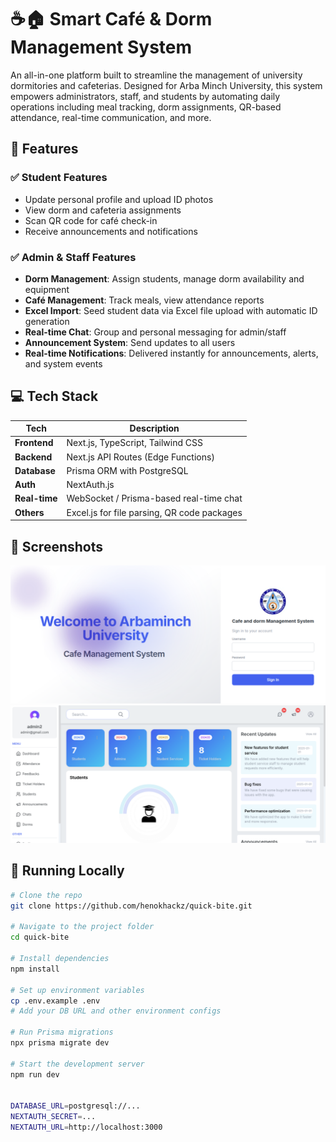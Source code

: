 # ☕🏠 Smart Café & Dorm Management System

An all-in-one platform built to streamline the management of university dormitories and cafeterias. Designed for Arba Minch University, this system empowers administrators, staff, and students by automating daily operations including meal tracking, dorm assignments, QR-based attendance, real-time communication, and more.

## 🚀 Features

### ✅ Student Features
- Update personal profile and upload ID photos
- View dorm and cafeteria assignments
- Scan QR code for café check-in
- Receive announcements and notifications

### ✅ Admin & Staff Features
- **Dorm Management**: Assign students, manage dorm availability and equipment
- **Café Management**: Track meals, view attendance reports
- **Excel Import**: Seed student data via Excel file upload with automatic ID generation
- **Real-time Chat**: Group and personal messaging for admin/staff
- **Announcement System**: Send updates to all users
- **Real-time Notifications**: Delivered instantly for announcements, alerts, and system events

## 💻 Tech Stack

| Tech       | Description                              |
|------------|------------------------------------------|
| **Frontend** | Next.js, TypeScript, Tailwind CSS         |
| **Backend**  | Next.js API Routes (Edge Functions)      |
| **Database** | Prisma ORM with PostgreSQL               |
| **Auth**     | NextAuth.js               |
| **Real-time**| WebSocket / Prisma-based real-time chat  |
| **Others**   | Excel.js for file parsing, QR code packages |

## 📸 Screenshots
![Dashboard Screenshot](https://github.com/henokhackz/quick-bite/blob/ac263ad8c04b2364d65a62f52fd85fafb8eb796e/Screenshot%20from%202025-06-30%2011-09-08.png?raw=true)
![QR Code Attendance](https://github.com/henokhackz/quick-bite/blob/ac263ad8c04b2364d65a62f52fd85fafb8eb796e/Screenshot%20from%202025-06-30%2011-09-51.png?raw=true)



## 🧪 Running Locally

```bash
# Clone the repo
git clone https://github.com/henokhackz/quick-bite.git

# Navigate to the project folder
cd quick-bite

# Install dependencies
npm install

# Set up environment variables
cp .env.example .env
# Add your DB URL and other environment configs

# Run Prisma migrations
npx prisma migrate dev

# Start the development server
npm run dev


DATABASE_URL=postgresql://...
NEXTAUTH_SECRET=...
NEXTAUTH_URL=http://localhost:3000

